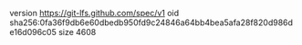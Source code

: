 version https://git-lfs.github.com/spec/v1
oid sha256:0fa36f9db6e60dbedb950fd9c24846a64bb4bea5afa28f820d986de16d096c05
size 4608
